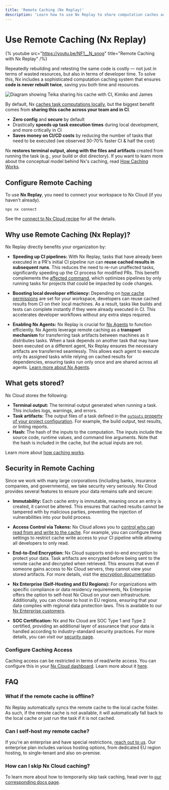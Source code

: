 ```yaml
---
title: 'Remote Caching (Nx Replay)'
description: 'Learn how to use Nx Replay to share computation caches across your team and CI, speeding up builds and saving CI costs.'
---
```


# Use Remote Caching (Nx Replay)

{% youtube
src="https://youtu.be/NF1__N_snog"
title="Remote Caching with Nx Replay"
 /%}

Repeatedly rebuilding and retesting the same code is costly — not just in terms of wasted resources, but also in terms of developer time. To solve this, Nx includes a sophisticated computation caching system that ensures **code is never rebuilt twice**, saving you both time and resources.

![Diagram showing Teika sharing his cache with CI, Kimiko and James](/shared/images/dte/distributed-caching.svg)

By default, Nx [caches task computations locally](/features/cache-task-results), but the biggest benefit comes from **sharing this cache across your team and in CI**.

- **Zero config** and **secure** by default
- Drastically **speeds up task execution times** during local development, and more critically in CI
- **Saves money on CI/CD costs** by reducing the number of tasks that need to be executed (we observed 30-70% faster CI & half the cost)

Nx **restores terminal output, along with the files and artifacts** created from running the task (e.g., your build or dist directory). If you want to learn more about the conceptual model behind Nx's caching, read [How Caching Works](/concepts/how-caching-works).

## Configure Remote Caching

To use **Nx Replay**, you need to connect your workspace to Nx Cloud (if you haven't already).

```shell
npx nx connect
```

See the [connect to Nx Cloud recipe](/ci/intro/connect-to-nx-cloud) for all the details.

## Why use Remote Caching (Nx Replay)?

Nx Replay directly benefits your organization by:

- **Speeding up CI pipelines:** With Nx Replay, tasks that have already been executed in a PR's initial CI pipeline run can **reuse cached results in subsequent runs**. This reduces the need to re-run unaffected tasks, significantly speeding up the CI process for modified PRs. This benefit complements the [affected command](/ci/features/affected), which optimizes pipelines by only running tasks for projects that could be impacted by code changes.

- **Boosting local developer efficiency:** Depending on [how cache permissions](/ci/recipes/security/access-tokens) are set for your workspace, developers can reuse cached results from CI on their local machines. As a result, tasks like builds and tests can complete instantly if they were already executed in CI. This accelerates developer workflows without any extra steps required.

- **Enabling Nx Agents:** Nx Replay is crucial for [Nx Agents](/ci/features/distribute-task-execution) to function efficiently. Nx Agents leverage remote caching as a **transport mechanism** for transferring task artifacts between machines as it distributes tasks. When a task depends on another task that may have been executed on a different agent, Nx Replay ensures the necessary artifacts are transferred seamlessly. This allows each agent to execute only its assigned tasks while relying on cached results for dependencies, ensuring tasks run only once and are shared across all agents. [Learn more about Nx Agents](/ci/features/distribute-task-execution).

## What gets stored?

Nx Cloud stores the following:

- **Terminal output:** The terminal output generated when running a task. This includes logs, warnings, and errors.
- **Task artifacts:** The output files of a task defined in the [`outputs` property of your project configuration](/recipes/running-tasks/configure-outputs). For example, the build output, test results, or linting reports.
- **Hash:** The hash of the inputs to the computation. The inputs include the source code, runtime values, and command line arguments. Note that the hash is included in the cache, but the actual inputs are not.

Learn more about [how caching works](/concepts/how-caching-works#what-is-cached).

## Security in Remote Caching

Since we work with many large corporations (including banks, insurance companies, and governments), we take security very seriously. Nx Cloud provides several features to ensure your data remains safe and secure:

- **Immutability:** Each cache entry is immutable, meaning once an entry is created, it cannot be altered. This ensures that cached results cannot be tampered with by malicious parties, preventing the injection of vulnerabilities into your build process.

- **Access Control via Tokens:** Nx Cloud allows you to [control who can read from and write to the cache](/ci/recipes/security/access-tokens). For example, you can configure these settings to restrict cache write access to your CI pipeline while allowing all developers to only read.

- **End-to-End Encryption:** Nx Cloud supports end-to-end encryption to protect your data. Task artifacts are encrypted before being sent to the remote cache and decrypted when retrieved. This ensures that even if someone gains access to Nx Cloud servers, they cannot view your stored artifacts. For more details, visit the [encryption documentation](/ci/recipes/security/encryption).

- **Nx Enterprise (Self-Hosting and EU Regions):** For organizations with specific compliance or data residency requirements, Nx Enterprise offers the option to self-host Nx Cloud on your own infrastructure. Additionally, you can choose to host in EU regions, ensuring that your data complies with regional data protection laws. This is available to our [Nx Enterprise customers](/enterprise).

- **SOC Certification:** Nx and Nx Cloud are SOC Type 1 and Type 2 certified, providing an additional layer of assurance that your data is handled according to industry-standard security practices. For more details, you can visit our [security page](https://security.nx.app).

### Configure Caching Access

Caching access can be restricted in terms of read/write access. You can configure this in your [Nx Cloud dashboard](https://nx.app). Learn more about it [here](/ci/recipes/security/access-tokens).

## FAQ

### What if the remote cache is offline?

Nx Replay automatically syncs the remote cache to the local cache folder. As such, if the remote cache is not available, it will automatically fall back to the local cache or just run the task if it is not cached.

### Can I self-host my remote cache?

If you're an enterprise and have special restrictions, [reach out to us](/enterprise/trial). Our enterprise plan includes various hosting options, from dedicated EU region hosting, to single-tenant and also on-premise.

### How can I skip Nx Cloud caching?

To learn more about how to temporarily skip task caching, head over to [our corresponding docs page](/recipes/running-tasks/skipping-cache#skip-remote-caching-from-nx-cloud).
